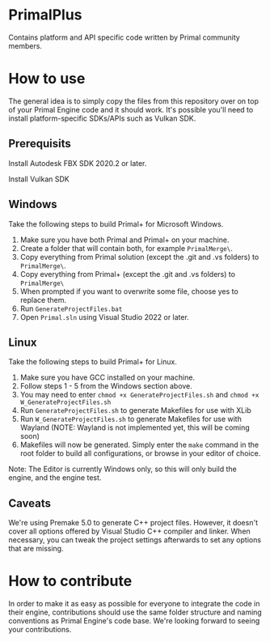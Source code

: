 # PrimalPlus
Contains platform and API specific code written by Primal community members.

# How to use
The general idea is to simply copy the files from this repository over on top of your Primal Engine code and it should work. It's possible you'll need to install platform-specific SDKs/APIs such as Vulkan SDK.

## Prerequisits
Install Autodesk FBX SDK 2020.2 or later.

Install Vulkan SDK

## Windows
Take the following steps to build Primal+ for Microsoft Windows.

1. Make sure you have both Primal and Primal+ on your machine.
2. Create a folder that will contain both, for example `PrimalMerge\`.
3. Copy everything from Primal solution (except the .git and .vs folders) to `PrimalMerge\`.
4. Copy everything from Primal+ (except the .git and .vs folders) to `PrimalMerge\`
5. When prompted if you want to overwrite some file, choose yes to replace them.
6. Run `GenerateProjectFiles.bat`
7. Open `Primal.sln` using Visual Studio 2022 or later.

## Linux
Take the following steps to build Primal+ for Linux.

1. Make sure you have GCC installed on your machine. 
2. Follow steps 1 - 5 from the Windows section above.
3. You may need to enter `chmod +x GenerateProjectFiles.sh` and `chmod +x W_GenerateProjectFiles.sh`
4. Run `GenerateProjectFiles.sh` to generate Makefiles for use with XLib
5. Run `W_GenerateProjectFiles.sh` to generate Makefiles for use with Wayland (NOTE: Wayland is not implemented yet, this will be coming soon)
6. Makefiles will now be generated. Simply enter the `make` command in the root folder to build all configurations, or browse in your editor of choice.

Note: The Editor is currently Windows only, so this will only build the engine, and the engine test.

## Caveats
We're using Premake 5.0 to generate C++ project files. However, it doesn't cover all options offered by Visual Studio C++ compiler and linker. When necessary, you can tweak the project settings afterwards to set any options that are missing.

# How to contribute
In order to make it as easy as possible for everyone to integrate the code in their engine, contributions should use the same folder structure and naming conventions as Primal Engine's code base. We're looking forward to seeing your contributions.
